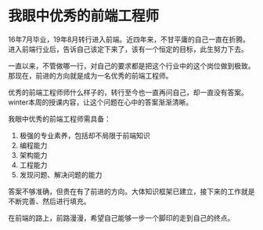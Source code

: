 # 我眼中优秀的前端工程师

16年7月毕业，19年8月转行进入前端。近四年来，不甘平庸的自己一直在折腾。进入前端行业后，告诉自己该定下来了，该有一个恒定的目标，此生努力下去。

一直以来，不管做哪一行，对自己的要求都是把这个行业中的这个岗位做到极致。那现在，前进的方向就是成为一名优秀的前端工程师。

优秀的前端工程师师什么样子的，转行至今也一直再问自己，却一直没有答案。winter本周的授课内容，让这个问题在心中的答案渐渐清晰。

我眼中优秀的前端工程师需具备：

1. 极强的专业素养，包括却不局限于前端知识
2. 编程能力
3. 架构能力
4. 工程能力
5. 发现问题、解决问题的能力

答案不够准确，但贵在有了前进的方向。大体知识框架已建立，接下来的工作就是不断完善、然后进行填充。

在前端的路上，前路漫漫，希望自己能够一步一个脚印的走到自己的终点。
